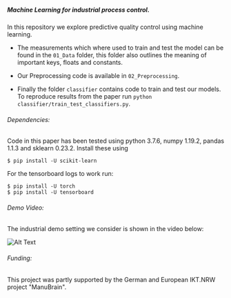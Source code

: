 ##### Machine Learning for industrial process control.

In this repository we explore predictive quality control using
machine learning.

- The measurements which where used to train and test
the model can be found in the ```01_Data``` folder,
this folder also outlines the meaning of important
keys, floats and constants.

- Our Preprocessing code is available in ```02_Preprocessing```.

- Finally the folder ```classifier``` contains code to train
and test our models. To reproduce results from the paper run
```python classifier/train_test_classifiers.py```.

###### Dependencies:
Code in this paper has been tested using python 3.7.6, 
numpy 1.19.2, pandas 1.1.3 and sklearn 0.23.2.
Install these using 
```
$ pip install -U scikit-learn
```
For the tensorboard logs to work run:
```
$ pip install -U torch
$ pip install -U tensorboard
```


###### Demo Video:
The industrial demo setting we consider is
shown in the video below:

![Alt Text](demo.gif)

###### Funding:
This project was partly supported by the German and European IKT.NRW
project "ManuBrain".
